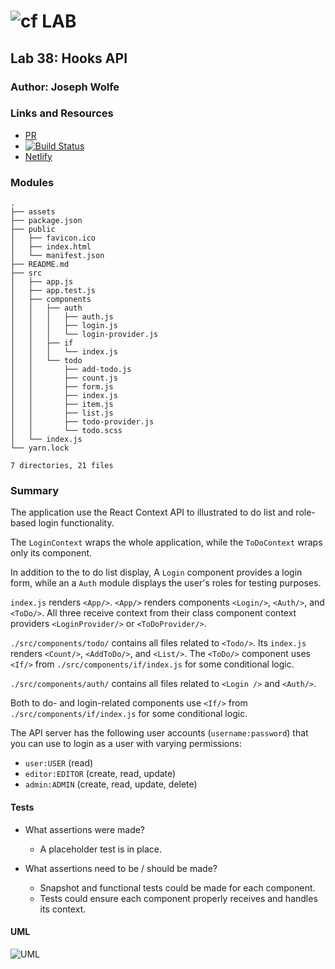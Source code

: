 ![cf](http://i.imgur.com/7v5ASc8.png) LAB
============================================================================    

## Lab 38: Hooks API

### Author: Joseph Wolfe

### Links and Resources
* [PR](https://github.com/charmedsatyr-401-advanced-javascript/lab-38/pull/1)
* [![Build Status](https://travis-ci.com/charmedsatyr-401-advanced-javascript/lab-38.svg?branch=submission)](https://travis-ci.com/charmedsatyr-401-advanced-javascript/lab-38)
* [Netlify]()

### Modules
```
.
├── assets
├── package.json
├── public
│   ├── favicon.ico
│   ├── index.html
│   └── manifest.json
├── README.md
├── src
│   ├── app.js
│   ├── app.test.js
│   ├── components
│   │   ├── auth
│   │   │   ├── auth.js
│   │   │   ├── login.js
│   │   │   └── login-provider.js
│   │   ├── if
│   │   │   └── index.js
│   │   └── todo
│   │       ├── add-todo.js
│   │       ├── count.js
│   │       ├── form.js
│   │       ├── index.js
│   │       ├── item.js
│   │       ├── list.js
│   │       ├── todo-provider.js
│   │       └── todo.scss
│   └── index.js
└── yarn.lock

7 directories, 21 files
```
### Summary
The application use the React Context API to illustrated to do list and role-based login functionality. 

The `LoginContext` wraps the whole application, while the `ToDoContext` wraps only its component.

In addition to the to do list display, A `Login` component provides a login form, while an a `Auth` module displays the user's roles for testing purposes.

`index.js` renders `<App/>`.
`<App/>` renders components `<Login/>`, `<Auth/>`, and `<ToDo/>`. All three receive context from their class component context providers `<LoginProvider/>` or `<ToDoProvider/>`.

`./src/components/todo/` contains all files related to `<Todo/>`. Its `index.js` renders `<Count/>`, `<AddToDo/>`, and `<List/>`. The `<ToDo/>` component uses `<If/>` from `./src/components/if/index.js` for some conditional logic.

`./src/components/auth/` contains all files related to `<Login />` and `<Auth/>`. 

Both to do- and login-related components use `<If/>` from `./src/components/if/index.js` for some conditional logic.

The API server has the following user accounts (`username:password`) that you can use to login as a user with varying permissions:
* `user:USER` (read)
* `editor:EDITOR` (create, read, update)
* `admin:ADMIN` (create, read, update, delete)

#### Tests
* What assertions were made?
  * A placeholder test is in place.

* What assertions need to be / should be made?
  * Snapshot and functional tests could be made for each component.
  * Tests could ensure each component properly receives and handles its context.

#### UML
![UML](assets/uml.jpg)
